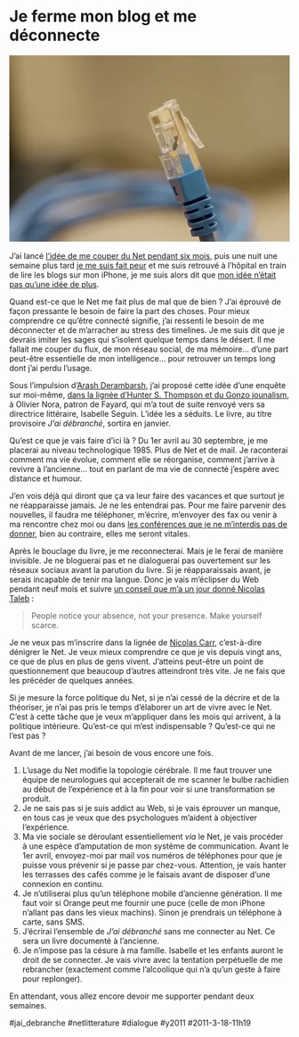 # Je ferme mon blog et me déconnecte

![](_i/4322149444_f58fb572982.webp)

J’ai lancé [l’idée de me couper du Net pendant six mois](../2/deux-idees-de-textes-longs.md), puis une nuit une semaine plus tard [je me suis fait peur](../2/une-frayeur-dans-la-nuit.md) et me suis retrouvé à l’hôpital en train de lire les blogs sur mon iPhone, je me suis alors dit que [mon idée n’était pas qu’une idée de plus](../../page/id).

Quand est-ce que le Net me fait plus de mal que de bien ? J’ai éprouvé de façon pressante le besoin de faire la part des choses. Pour mieux comprendre ce qu’être connecté signifie, j’ai ressenti le besoin de me déconnecter et de m’arracher au stress des timelines. Je me suis dit que je devrais imiter les sages qui s’isolent quelque temps dans le désert. Il me fallait me couper du flux, de mon réseau social, de ma mémoire… d’une part peut-être essentielle de mon intelligence... pour retrouver un temps long dont j’ai perdu l’usage.

Sous l’impulsion d’[Arash Derambarsh](http://www.arashderambarsh.com/), j’ai proposé cette idée d’une enquête sur moi-même, [dans la lignée d’Hunter S. Thompson et du Gonzo jounalism](../../2009/3/narrative-nonfiction.md), à Olivier Nora, patron de Fayard, qui m’a tout de suite renvoyé vers sa directrice littéraire, Isabelle Seguin. L’idée les a séduits. Le livre, au titre provisoire *J’ai débranché*, sortira en janvier.

Qu’est ce que je vais faire d’ici là ? Du 1er avril au 30 septembre, je me placerai au niveau technologique 1985. Plus de Net et de mail. Je raconterai comment ma vie évolue, comment elle se réorganise, comment j’arrive à revivre à l’ancienne… tout en parlant de ma vie de connecté j’espère avec distance et humour.

J’en vois déjà qui diront que ça va leur faire des vacances et que surtout je ne réapparaisse jamais. Je ne les entendrai pas. Pour me faire parvenir des nouvelles, il faudra me téléphoner, m’écrire, m’envoyer des fax ou venir à ma rencontre chez moi ou dans [les conférences que je ne m’interdis pas de donner](#conf), bien au contraire, elles me seront vitales.

Après le bouclage du livre, je me reconnecterai. Mais je le ferai de manière invisible. Je ne bloguerai pas et ne dialoguerai pas ouvertement sur les réseaux sociaux avant la parution du livre. Si je réapparaissais avant, je serais incapable de tenir ma langue. Donc je vais m’éclipser du Web pendant neuf mois et suivre [un conseil que m’a un jour donné Nicolas Taleb](../../2007/9/conversation-avec-taleb.md) :

> People notice your absence, not your presence. Make yourself scarce.

Je ne veux pas m’inscrire dans la lignée de [Nicolas Carr](http://en.wikipedia.org/wiki/Nicholas_G._Carr), c’est-à-dire dénigrer le Net. Je veux mieux comprendre ce que je vis depuis vingt ans, ce que de plus en plus de gens vivent. J’atteins peut-être un point de questionnement que beaucoup d’autres atteindront très vite. Je ne fais que les précéder de quelques années.

Si je mesure la force politique du Net, si je n’ai cessé de la décrire et de la théoriser, je n’ai pas pris le temps d’élaborer un art de vivre avec le Net. C’est à cette tâche que je veux m’appliquer dans les mois qui arrivent, à la politique intérieure. Qu’est-ce qui m’est indispensable ? Qu’est-ce qui ne l’est pas ?

Avant de me lancer, j’ai besoin de vous encore une fois.

1. L’usage du Net modifie la topologie cérébrale. Il me faut trouver une équipe de neurologues qui accepterait de me scanner le bulbe rachidien au début de l’expérience et à la fin pour voir si une transformation se produit.
2. Je ne sais pas si je suis addict au Web, si je vais éprouver un manque, en tous cas je veux que des psychologues m’aident à objectiver l’expérience.
3. Ma vie sociale se déroulant essentiellement *via* le Net, je vais procéder à une espèce d’amputation de mon système de communication. Avant le 1er avril, envoyez-moi par mail vos numéros de téléphones pour que je puisse vous prévenir si je passe par chez-vous. Attention, je vais hanter les terrasses des cafés comme je le faisais avant de disposer d’une connexion en continu.
4. Je n’utiliserai plus qu’un téléphone mobile d’ancienne génération. Il me faut voir si Orange peut me fournir une puce (celle de mon iPhone n’allant pas dans les vieux machins). Sinon je prendrais un téléphone à carte, sans SMS.
5. J’écrirai l’ensemble de *J’ai débranché* sans me connecter au Net. Ce sera un livre documenté à l’ancienne.
6. Je n’impose pas la césure à ma famille. Isabelle et les enfants auront le droit de se connecter. Je vais vivre avec la tentation perpétuelle de me rebrancher (exactement comme l’alcoolique qui n’a qu’un geste à faire pour replonger).

En attendant, vous allez encore devoir me supporter pendant deux semaines.

#jai_debranche #netlitterature #dialogue #y2011 #2011-3-18-11h19
